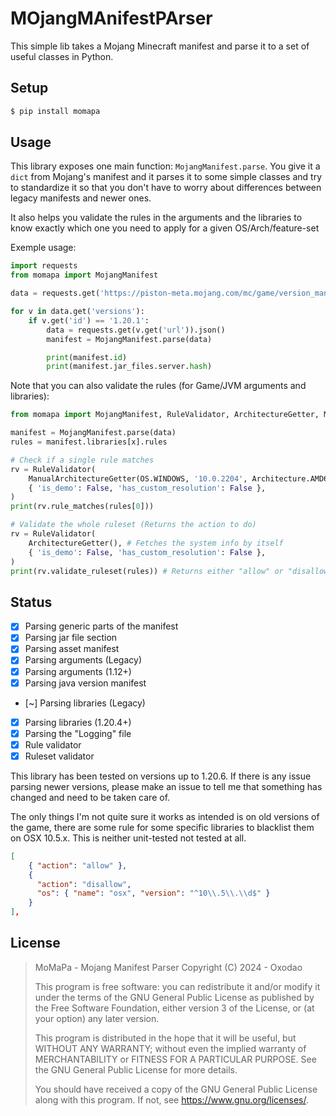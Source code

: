 # MOjangMAnifestPArser

This simple lib takes a Mojang Minecraft manifest and parse it to a set of useful classes in Python.

## Setup

```sh
$ pip install momapa
```

## Usage

This library exposes one main function: `MojangManifest.parse`. You give it a `dict` from Mojang's manifest and it parses it to some simple classes and try to standardize it so that you don't have to worry about differences between legacy manifests and newer ones.

It also helps you validate the rules in the arguments and the libraries to know exactly which one you need to apply for a given OS/Arch/feature-set

Exemple usage:
```python
import requests
from momapa import MojangManifest

data = requests.get('https://piston-meta.mojang.com/mc/game/version_manifest_v2.json').json()

for v in data.get('versions'):
    if v.get('id') == '1.20.1':
        data = requests.get(v.get('url')).json()
        manifest = MojangManifest.parse(data)

        print(manifest.id)
        print(manifest.jar_files.server.hash)
```

Note that you can also validate the rules (for Game/JVM arguments and libraries):
```python
from momapa import MojangManifest, RuleValidator, ArchitectureGetter, ManualArchitectureGetter

manifest = MojangManifest.parse(data)
rules = manifest.libraries[x].rules

# Check if a single rule matches
rv = RuleValidator(
    ManualArchitectureGetter(OS.WINDOWS, '10.0.2204', Architecture.AMD64), # Manually feed the system info
    { 'is_demo': False, 'has_custom_resolution': False },
)
print(rv.rule_matches(rules[0]))

# Validate the whole ruleset (Returns the action to do)
rv = RuleValidator(
    ArchitectureGetter(), # Fetches the system info by itself
    { 'is_demo': False, 'has_custom_resolution': False },
)
print(rv.validate_ruleset(rules)) # Returns either "allow" or "disallow"
```

## Status
- [x] Parsing generic parts of the manifest
- [x] Parsing jar file section
- [x] Parsing asset manifest
- [x] Parsing arguments (Legacy)
- [x] Parsing arguments (1.12+)
- [x] Parsing java version manifest
- [~] Parsing libraries (Legacy)
- [x] Parsing libraries (1.20.4+)
- [x] Parsing the "Logging" file
- [x] Rule validator
- [x] Ruleset validator

This library has been tested on versions up to 1.20.6. If there is any issue parsing newer versions, please make an issue to tell me that something has changed and need to be taken care of.

The only things I'm not quite sure it works as intended is on old versions of the game, there are some rule for some specific libraries to blacklist them on OSX 10.5.x. This is neither unit-tested not tested at all.
```json
[
    { "action": "allow" },
    {
      "action": "disallow",
      "os": { "name": "osx", "version": "^10\\.5\\.\\d$" }
    }
],
```

## License
> MoMaPa - Mojang Manifest Parser
> Copyright (C) 2024 - Oxodao
>
> This program is free software: you can redistribute it and/or modify
> it under the terms of the GNU General Public License as published by
> the Free Software Foundation, either version 3 of the License, or
> (at your option) any later version.
>
> This program is distributed in the hope that it will be useful,
> but WITHOUT ANY WARRANTY; without even the implied warranty of
> MERCHANTABILITY or FITNESS FOR A PARTICULAR PURPOSE.  See the
> GNU General Public License for more details.
>
> You should have received a copy of the GNU General Public License
> along with this program.  If not, see <https://www.gnu.org/licenses/>.